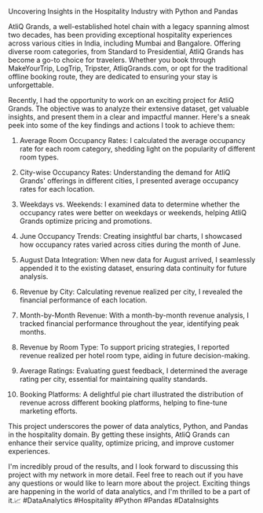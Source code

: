 Uncovering Insights in the Hospitality Industry with Python and Pandas

AtliQ Grands, a well-established hotel chain with a legacy spanning almost two decades, has been providing exceptional hospitality experiences across various cities in India, including Mumbai and Bangalore. Offering diverse room categories, from Standard to Presidential, AtliQ Grands has become a go-to choice for travelers. Whether you book through MakeYourTrip, LogTrip, Tripster, AtliqGrands.com, or opt for the traditional offline booking route, they are dedicated to ensuring your stay is unforgettable.

Recently, I had the opportunity to work on an exciting project for AtliQ Grands. The objective was to analyze their extensive dataset, get valuable insights, and present them in a clear and impactful manner. Here's a sneak peek into some of the key findings and actions I took to achieve them:

1. Average Room Occupancy Rates: I calculated the average occupancy rate for each room category, shedding light on the popularity of different room types.

2. City-wise Occupancy Rates: Understanding the demand for AtliQ Grands' offerings in different cities, I presented average occupancy rates for each location.

3. Weekdays vs. Weekends: I examined data to determine whether the occupancy rates were better on weekdays or weekends, helping AtliQ Grands optimize pricing and promotions.

4. June Occupancy Trends: Creating insightful bar charts, I showcased how occupancy rates varied across cities during the month of June.

5. August Data Integration: When new data for August arrived, I seamlessly appended it to the existing dataset, ensuring data continuity for future analysis.

6. Revenue by City: Calculating revenue realized per city, I revealed the financial performance of each location.

7. Month-by-Month Revenue: With a month-by-month revenue analysis, I tracked financial performance throughout the year, identifying peak months.

8. Revenue by Room Type: To support pricing strategies, I reported revenue realized per hotel room type, aiding in future decision-making.

9. Average Ratings: Evaluating guest feedback, I determined the average rating per city, essential for maintaining quality standards.

10. Booking Platforms: A delightful pie chart illustrated the distribution of revenue across different booking platforms, helping to fine-tune marketing efforts.

This project underscores the power of data analytics, Python, and Pandas in the hospitality domain. By getting these insights, AtliQ Grands can enhance their service quality, optimize pricing, and improve customer experiences.

I'm incredibly proud of the results, and I look forward to discussing this project with my network in more detail. Feel free to reach out if you have any questions or would like to learn more about the project. Exciting things are happening in the world of data analytics, and I'm thrilled to be a part of it.📈 #DataAnalytics #Hospitality #Python #Pandas #DataInsights
 
